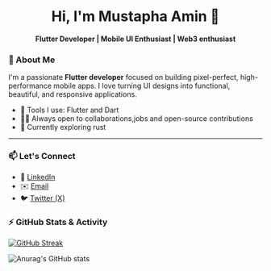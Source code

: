 <h1 align="center">Hi, I'm Mustapha Amin 👋</h1>
<p align="center">
  <b>Flutter Developer | Mobile UI Enthusiast | Web3 enthusiast</b>
</p>

### 🚀 About Me
I'm a passionate **Flutter developer** focused on building pixel-perfect, high-performance mobile apps. I love turning UI designs into functional, beautiful, and responsive applications. 

- 🔧 Tools I use: Flutter and Dart
- 👨‍💻 Always open to collaborations,jobs and open-source contributions
- 🦀 Currently exploring rust

---

### 📫 Let's Connect

- 💼 [LinkedIn](https://www.linkedin.com/in/mustapha-amin-3291b123a/)
- ✉️ [Email](mailto:mustaphaamin2003@gmail.com)
- 🐦 [Twitter (X)](https://x.com/mustieyameen)

### ⚡ GitHub Stats & Activity
[![GitHub Streak](https://streak-stats.demolab.com/?user=mustapha-amin&theme=dark)](https://git.io/streak-stats)

![Anurag's GitHub stats](https://github-readme-stats-delta-six-30.vercel.app/api?username=mustapha-amin&show_icons=true&theme=radical)


